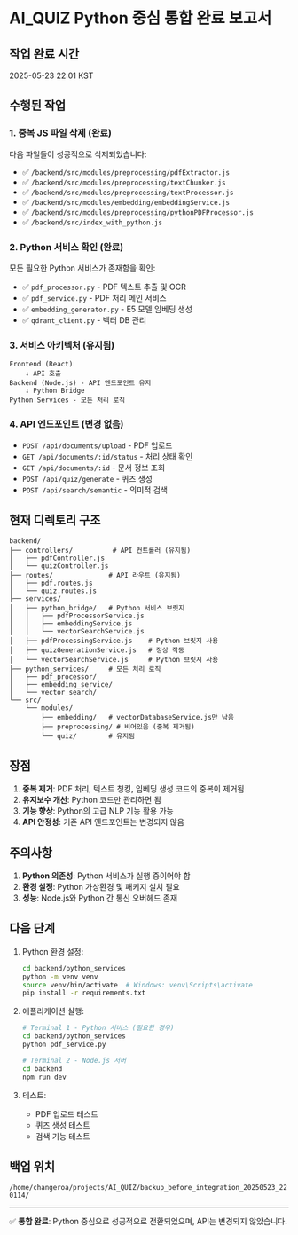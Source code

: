 # AI_QUIZ Python 중심 통합 완료 보고서

## 작업 완료 시간
2025-05-23 22:01 KST

## 수행된 작업

### 1. 중복 JS 파일 삭제 (완료)
다음 파일들이 성공적으로 삭제되었습니다:
- ✅ `/backend/src/modules/preprocessing/pdfExtractor.js`
- ✅ `/backend/src/modules/preprocessing/textChunker.js`
- ✅ `/backend/src/modules/preprocessing/textProcessor.js`
- ✅ `/backend/src/modules/embedding/embeddingService.js`
- ✅ `/backend/src/modules/preprocessing/pythonPDFProcessor.js`
- ✅ `/backend/src/index_with_python.js`

### 2. Python 서비스 확인 (완료)
모든 필요한 Python 서비스가 존재함을 확인:
- ✅ `pdf_processor.py` - PDF 텍스트 추출 및 OCR
- ✅ `pdf_service.py` - PDF 처리 메인 서비스
- ✅ `embedding_generator.py` - E5 모델 임베딩 생성
- ✅ `qdrant_client.py` - 벡터 DB 관리

### 3. 서비스 아키텍처 (유지됨)
```
Frontend (React) 
    ↓ API 호출
Backend (Node.js) - API 엔드포인트 유지
    ↓ Python Bridge
Python Services - 모든 처리 로직
```

### 4. API 엔드포인트 (변경 없음)
- `POST /api/documents/upload` - PDF 업로드
- `GET /api/documents/:id/status` - 처리 상태 확인
- `GET /api/documents/:id` - 문서 정보 조회
- `POST /api/quiz/generate` - 퀴즈 생성
- `POST /api/search/semantic` - 의미적 검색

## 현재 디렉토리 구조

```
backend/
├── controllers/          # API 컨트롤러 (유지됨)
│   ├── pdfController.js
│   └── quizController.js
├── routes/              # API 라우트 (유지됨)
│   ├── pdf.routes.js
│   └── quiz.routes.js
├── services/            
│   ├── python_bridge/   # Python 서비스 브릿지
│   │   ├── pdfProcessorService.js
│   │   ├── embeddingService.js
│   │   └── vectorSearchService.js
│   ├── pdfProcessingService.js    # Python 브릿지 사용
│   ├── quizGenerationService.js   # 정상 작동
│   └── vectorSearchService.js     # Python 브릿지 사용
├── python_services/     # 모든 처리 로직
│   ├── pdf_processor/
│   ├── embedding_service/
│   └── vector_search/
└── src/
    └── modules/         
        ├── embedding/   # vectorDatabaseService.js만 남음
        ├── preprocessing/ # 비어있음 (중복 제거됨)
        └── quiz/        # 유지됨
```

## 장점

1. **중복 제거**: PDF 처리, 텍스트 청킹, 임베딩 생성 코드의 중복이 제거됨
2. **유지보수 개선**: Python 코드만 관리하면 됨
3. **기능 향상**: Python의 고급 NLP 기능 활용 가능
4. **API 안정성**: 기존 API 엔드포인트는 변경되지 않음

## 주의사항

1. **Python 의존성**: Python 서비스가 실행 중이어야 함
2. **환경 설정**: Python 가상환경 및 패키지 설치 필요
3. **성능**: Node.js와 Python 간 통신 오버헤드 존재

## 다음 단계

1. Python 환경 설정:
   ```bash
   cd backend/python_services
   python -m venv venv
   source venv/bin/activate  # Windows: venv\Scripts\activate
   pip install -r requirements.txt
   ```

2. 애플리케이션 실행:
   ```bash
   # Terminal 1 - Python 서비스 (필요한 경우)
   cd backend/python_services
   python pdf_service.py

   # Terminal 2 - Node.js 서버
   cd backend
   npm run dev
   ```

3. 테스트:
   - PDF 업로드 테스트
   - 퀴즈 생성 테스트
   - 검색 기능 테스트

## 백업 위치
`/home/changeroa/projects/AI_QUIZ/backup_before_integration_20250523_220114/`

---

✅ **통합 완료**: Python 중심으로 성공적으로 전환되었으며, API는 변경되지 않았습니다.

